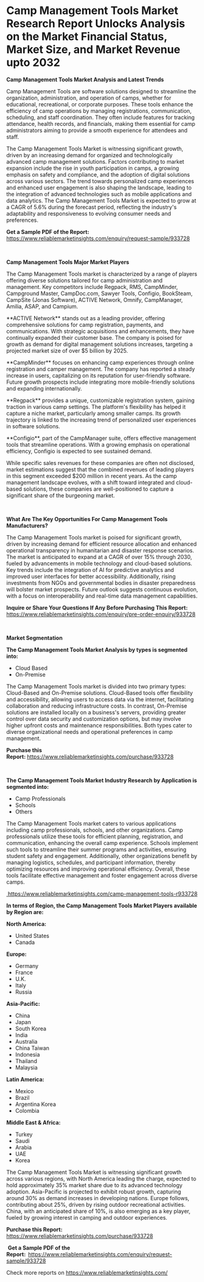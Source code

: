 <p><h1>Camp Management Tools Market Research Report Unlocks Analysis on the Market Financial Status, Market Size, and Market Revenue upto 2032</h1></p><p><strong>Camp Management Tools Market Analysis and Latest Trends</strong></p>
<p><p>Camp Management Tools are software solutions designed to streamline the organization, administration, and operation of camps, whether for educational, recreational, or corporate purposes. These tools enhance the efficiency of camp operations by managing registrations, communication, scheduling, and staff coordination. They often include features for tracking attendance, health records, and financials, making them essential for camp administrators aiming to provide a smooth experience for attendees and staff.</p><p>The Camp Management Tools Market is witnessing significant growth, driven by an increasing demand for organized and technologically advanced camp management solutions. Factors contributing to market expansion include the rise in youth participation in camps, a growing emphasis on safety and compliance, and the adoption of digital solutions across various sectors. The trend towards personalized camp experiences and enhanced user engagement is also shaping the landscape, leading to the integration of advanced technologies such as mobile applications and data analytics. The Camp Management Tools Market is expected to grow at a CAGR of 5.6% during the forecast period, reflecting the industry's adaptability and responsiveness to evolving consumer needs and preferences.</p></p>
<p><strong>Get a Sample PDF of the Report:&nbsp;</strong> <a href="https://www.reliablemarketinsights.com/enquiry/request-sample/933728?utm_campaign=2271&utm_medium=2&utm_source=Github&utm_content=ia&utm_term=07032025&utm_id=camp-management-tools">https://www.reliablemarketinsights.com/enquiry/request-sample/933728</a></p>
<p>&nbsp;</p>
<p><strong>Camp Management Tools Major Market Players</strong></p>
<p><p>The Camp Management Tools market is characterized by a range of players offering diverse solutions tailored for camp administration and management. Key competitors include Regpack, RMS, CampMinder, Campground Master, CampDoc.com, Sawyer Tools, Configio, BookSteam, CampSite (Jonas Software), ACTIVE Network, Omnify, CampManager, Amilia, ASAP, and Campium.</p><p>**ACTIVE Network** stands out as a leading provider, offering comprehensive solutions for camp registration, payments, and communications. With strategic acquisitions and enhancements, they have continually expanded their customer base. The company is poised for growth as demand for digital management solutions increases, targeting a projected market size of over $5 billion by 2025.</p><p>**CampMinder** focuses on enhancing camp experiences through online registration and camper management. The company has reported a steady increase in users, capitalizing on its reputation for user-friendly software. Future growth prospects include integrating more mobile-friendly solutions and expanding internationally.</p><p>**Regpack** provides a unique, customizable registration system, gaining traction in various camp settings. The platform's flexibility has helped it capture a niche market, particularly among smaller camps. Its growth trajectory is linked to the increasing trend of personalized user experiences in software solutions.</p><p>**Configio**, part of the CampManager suite, offers effective management tools that streamline operations. With a growing emphasis on operational efficiency, Configio is expected to see sustained demand.</p><p>While specific sales revenues for these companies are often not disclosed, market estimations suggest that the combined revenues of leading players in this segment exceeded $200 million in recent years. As the camp management landscape evolves, with a shift toward integrated and cloud-based solutions, these companies are well-positioned to capture a significant share of the burgeoning market.</p></p>
<p>&nbsp;</p>
<p><strong>What Are The Key Opportunities For Camp Management Tools Manufacturers?</strong></p>
<p><p>The Camp Management Tools market is poised for significant growth, driven by increasing demand for efficient resource allocation and enhanced operational transparency in humanitarian and disaster response scenarios. The market is anticipated to expand at a CAGR of over 15% through 2030, fueled by advancements in mobile technology and cloud-based solutions. Key trends include the integration of AI for predictive analytics and improved user interfaces for better accessibility. Additionally, rising investments from NGOs and governmental bodies in disaster preparedness will bolster market prospects. Future outlook suggests continuous evolution, with a focus on interoperability and real-time data management capabilities.</p></p>
<p><strong>Inquire or Share Your Questions If Any Before Purchasing This Report:</strong> <a href="https://www.reliablemarketinsights.com/enquiry/pre-order-enquiry/933728?utm_campaign=2271&utm_medium=2&utm_source=Github&utm_content=ia&utm_term=07032025&utm_id=camp-management-tools">https://www.reliablemarketinsights.com/enquiry/pre-order-enquiry/933728</a></p>
<p>&nbsp;</p>
<p><strong>Market Segmentation</strong></p>
<p><strong>The Camp Management Tools Market Analysis by types is segmented into:</strong></p>
<p><ul><li>Cloud Based</li><li>On-Premise</li></ul></p>
<p><p>The Camp Management Tools market is divided into two primary types: Cloud-Based and On-Premise solutions. Cloud-Based tools offer flexibility and accessibility, allowing users to access data via the internet, facilitating collaboration and reducing infrastructure costs. In contrast, On-Premise solutions are installed locally on a business's servers, providing greater control over data security and customization options, but may involve higher upfront costs and maintenance responsibilities. Both types cater to diverse organizational needs and operational preferences in camp management.</p></p>
<p><strong>Purchase this Report:&nbsp;</strong><a href="https://www.reliablemarketinsights.com/purchase/933728?utm_campaign=2271&utm_medium=2&utm_source=Github&utm_content=ia&utm_term=07032025&utm_id=camp-management-tools">https://www.reliablemarketinsights.com/purchase/933728</a></p>
<p>&nbsp;</p>
<p><strong>The Camp Management Tools Market Industry Research by Application is segmented into:</strong></p>
<p><ul><li>Camp Professionals</li><li>Schools</li><li>Others</li></ul></p>
<p><p>The Camp Management Tools market caters to various applications including camp professionals, schools, and other organizations. Camp professionals utilize these tools for efficient planning, registration, and communication, enhancing the overall camp experience. Schools implement such tools to streamline their summer programs and activities, ensuring student safety and engagement. Additionally, other organizations benefit by managing logistics, schedules, and participant information, thereby optimizing resources and improving operational efficiency. Overall, these tools facilitate effective management and foster engagement across diverse camps.</p></p>
<p><a href="https://www.reliablemarketinsights.com/camp-management-tools-r933728?utm_campaign=2271&utm_medium=2&utm_source=Github&utm_content=ia&utm_term=07032025&utm_id=camp-management-tools">&nbsp;https://www.reliablemarketinsights.com/camp-management-tools-r933728</a></p>
<p><strong>In terms of Region, the Camp Management Tools Market Players available by Region are:</strong></p>
<p>
    <p> <strong> North America: </strong>
        <ul>
            <li>United States</li>
            <li>Canada</li>
        </ul>
        </p> 
    <p> <strong> Europe: </strong>
        <ul>
            <li>Germany</li>
            <li>France</li>
            <li>U.K.</li>
            <li>Italy</li>
            <li>Russia</li>
        </ul>
        </p> 
    <p> <strong> Asia-Pacific: </strong>
        <ul>
            <li>China</li>
            <li>Japan</li>
            <li>South Korea</li>
            <li>India</li>
            <li>Australia</li>
            <li>China Taiwan</li>
            <li>Indonesia</li>
            <li>Thailand</li>
            <li>Malaysia</li>
        </ul>
        </p> 
    <p> <strong> Latin America: </strong>
        <ul>
            <li>Mexico</li>
            <li>Brazil</li>
            <li>Argentina Korea</li>
            <li>Colombia</li>
        </ul>
        </p> 
    <p> <strong> Middle East & Africa: </strong>
        <ul>
            <li>Turkey</li>
            <li>Saudi</li>
            <li>Arabia</li>
            <li>UAE</li>
            <li>Korea</li>
        </ul>
    </p>
    </p>
<p><p>The Camp Management Tools Market is witnessing significant growth across various regions, with North America leading the charge, expected to hold approximately 35% market share due to its advanced technology adoption. Asia-Pacific is projected to exhibit robust growth, capturing around 30% as demand increases in developing nations. Europe follows, contributing about 25%, driven by rising outdoor recreational activities. China, with an anticipated share of 10%, is also emerging as a key player, fueled by growing interest in camping and outdoor experiences.</p></p>
<p><strong>Purchase this Report: </strong><a href="https://www.reliablemarketinsights.com/purchase/933728?utm_campaign=2271&utm_medium=2&utm_source=Github&utm_content=ia&utm_term=07032025&utm_id=camp-management-tools">https://www.reliablemarketinsights.com/purchase/933728</a></p>
<p>&nbsp;<strong>Get a Sample PDF of the Report:&nbsp;&nbsp;</strong><a href="https://www.reliablemarketinsights.com/enquiry/request-sample/933728?utm_campaign=2271&utm_medium=2&utm_source=Github&utm_content=ia&utm_term=07032025&utm_id=camp-management-tools">https://www.reliablemarketinsights.com/enquiry/request-sample/933728</a></p>
<p><strong></strong></p>
<p>Check more reports on <a href="https://www.reliablemarketinsights.com/?utm_campaign=2271&utm_medium=2&utm_source=Github&utm_content=ia&utm_term=07032025&utm_id=camp-management-tools">https://www.reliablemarketinsights.com/</a></p>